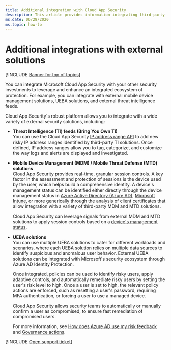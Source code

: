```yaml
---
title: Additional integration with Cloud App Security
description: This article provides information integrating third-party solutions with Cloud App Security.
ms.date: 06/28/2020
ms.topic: how-to
---
```

# Additional integrations with external solutions

[!INCLUDE [Banner for top of topics](includes/banner.md)]

You can integrate Microsoft Cloud App Security with your other security investments to leverage and enhance an integrated ecosystem of protection. For example, you can integrate with external mobile device management solutions, UEBA solutions, and external threat intelligence feeds.

Cloud App Security's robust platform allows you to integrate with a wide variety of external security solutions, including:

- **Threat Intelligence (TI) feeds (Bring You Own TI)**  
    You can use the Cloud App Security [IP address range API](api-data-enrichment.md) to add new risky IP address ranges identified by third-party TI solutions. Once defined, IP address ranges allow you to tag, categorize, and customize the way logs and alerts are displayed and investigated.

- **Mobile Device Management (MDM) / Mobile Threat Defense (MTD) solutions**  
    Cloud App Security provides real-time, granular session controls. A key factor in the assessment and protection of sessions is the device used by the user, which helps build a comprehensive identity. A device's management status can be identified either directly through the device management status in [Azure Active Directory (Azure AD)](/azure/active-directory/conditional-access/overview), [Microsoft Intune](/intune/mobile-threat-defense), or more generically through the analysis of client certificates that allow integration with a variety of third-party MDM and MTD solutions.

    Cloud App Security can leverage signals from external MDM and MTD solutions to apply session controls based on a [device's management status](proxy-intro-aad.md#managed-device-identification).

- **UEBA solutions**  
    You can use multiple UEBA solutions to cater for different workloads and scenarios, where each UEBA solution relies on multiple data sources to identify suspicious and anomalous user behavior. External UEBA solutions can be integrated with Microsoft's security ecosystem through Azure AD Identity Protection.

    Once integrated, policies can be used to identify risky users, apply adaptive controls, and automatically remediate risky users by setting the user's risk level to high. Once a user is set to high, the relevant policy actions are enforced, such as resetting a user's password, requiring MFA authentication, or forcing a user to use a managed device.

    Cloud App Security allows security teams to automatically or manually confirm a user as compromised, to ensure fast remediation of compromised users.

    For more information, see [How does Azure AD use my risk feedback](/azure/active-directory/identity-protection/howto-identity-protection-risk-feedback#how-does-azure-ad-use-my-risk-feedback) and [Governance actions](accounts.md#governance-actions).

[!INCLUDE [Open support ticket](includes/support.md)]
